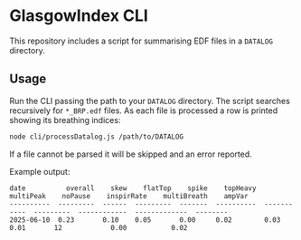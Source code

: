# GlasgowIndex CLI

This repository includes a script for summarising EDF files in a `DATALOG` directory.

## Usage

Run the CLI passing the path to your `DATALOG` directory. The script searches
recursively for `*_BRP.edf` files. As each file is processed a row is printed
showing its breathing indices:

```bash
node cli/processDatalog.js /path/to/DATALOG
```

If a file cannot be parsed it will be skipped and an error reported.

Example output:

```
date          overall    skew    flatTop    spike    topHeavy    multiPeak    noPause    inspirRate    multiBreath    ampVar
----------  ---------  ------  ---------  -------  ----------  -----------  ---------  ------------  -------------  --------
2025-06-10  0.23       0.10    0.05       0.00     0.02        0.03         0.01       12            0.00           0.02
```
